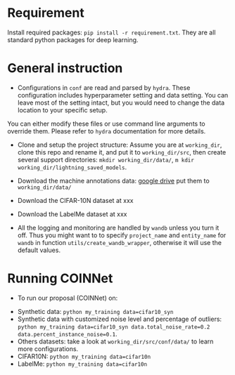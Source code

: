 # Requirement

Install required packages: `pip install -r requirement.txt`. They are all standard python packages for deep learning. 

# General instruction

- Configurations in `conf` are read and parsed by `hydra`. These configuration includes hyperparameter setting and data setting. You can leave most of the setting intact, but you would need to change the data location to your specific setup. 

You can either modify these files or use command line arguments to override them. Please refer to `hydra` documentation for more details.

- Clone and setup the project structure: Assume you are at `working_dir`, clone this repo and rename it, and put it to `working_dir/src`, then create several support directories: `mkdir working_dir/data/`, `m kdir working_dir/lightning_saved_models`. 

- Download the machine annotations data: [google drive](google./sabc) put them to `working_dir/data/`
- Download the CIFAR-10N dataset at xxx
- Download the LabelMe dataset at xxx

- All the logging and monitoring are handled by `wandb` unless you turn it off. Thus you might want to to specify `project_name` and `entity_name` for `wandb` in function `utils/create_wandb_wrapper`, otherwise it will use the default values.

# Running COINNet
- To run our proposal (COINNet) on:

+ Synthetic data: `python my_training data=cifar10_syn`
+ Synthetic data with customized noise level and percentage of outliers: `python my_training data=cifar10_syn data.total_noise_rate=0.2 data.percent_instance_noise=0.1`.
+ Others datasets: take a look at `working_dir/src/conf/data/` to learn more configurations.
+ CIFAR10N: `python my_training data=cifar10n`
+ LabelMe: `python my_training data=cifar10n`


